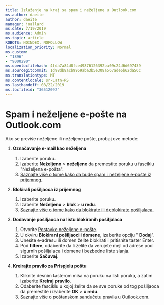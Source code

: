```yaml
---
title: Izlaženje na kraj sa spam i neželjene u Outlook.com
ms.author: daeite
author: daeite
manager: joallard
ms.date: 7/19/2019
ms.audience: Admin
ms.topic: article
ROBOTS: NOINDEX, NOFOLLOW
localization_priority: Normal
ms.custom:
- "1896"
- "9000290"
ms.openlocfilehash: 4fda7a84d8fce49876126392ba09c24d6d697439
ms.sourcegitcommit: 1d98db8acb9959aba3b5e308a567ade6b62da56c
ms.translationtype: MT
ms.contentlocale: sr-Latn-RS
ms.lasthandoff: 08/22/2019
ms.locfileid: "36512092"
---
```

# <a name="spam-and-junk-email-in-outlookcom"></a>Spam i neželjene e-pošte na Outlook.com

Ako se previše neželjene ili neželjene pošte, probaj ove metode:

1. **Označavanje e-mail kao neželjena**
    1. Izaberite poruku.
    1. Izaberite **Neželjeno** > **neželjene** da premestite poruku u fasciklu "Neželjena e-pošta".
    1. [Saznajte više o tome kako da bude spam i neželjene e-pošte iz prijemnog.](https://support.office.com/article/a3ece97b-82f8-4a5e-9ac3-e92fa6427ae4?wt.mc_id=Office_Outlook_com_Alchemy)

1. **Blokirali pošiljaoca iz prijemnog**
    1. Izaberite poruku.
    1. Izaberite **Neželjeno** > **blok** > **u redu**.
    1. [Saznajte više o tome kako da blokirate ili deblokirate pošiljalaca.](https://support.office.com/article/afba1c94-77bb-4f50-8b85-057cf52f4d5e?wt.mc_id=Office_Outlook_com_Alchemy)

1. **Dodavanje pošiljaoca na listu blokiranih pošiljalaca**
    1. Otvorite [Postavke neželjene e-pošte](https://outlook.live.com/mail/options/mail/junkEmail/blockedSendersAndDomainsV2).
    1. U okviru **Blokirani pošiljaoci i domene**, izaberite opciju " **Dodaj**".
    1. Unesite e-adresu ili domen želite blokirati i pritisnite taster Enter.
    1. Pod **filtere**, odaberite da li želite da verujete mejl od adrese pod sigurnih pošiljalaca i domene i bezbedne liste slanja.
    1. Izaberite **Sačuvaj**.

1. **Kreirajte pravilo za Prispjelu poštu**
    1. Kliknite desnim tasterom miša na poruku na listi poruka, a zatim izaberite **Kreiraj pravilo**.
    1. Odaberite fasciklu u kojoj želite da se sve poruke od tog pošiljaoca da premestite i izaberite **OK** > **u redu**.
    1. [Saznajte više o poštanskom sandučetu pravila u Outlook.com.](https://support.office.com/article/4b094371-a5d7-49bd-8b1b-4e4896a7cc5d?wt.mc_id=Office_Outlook_com_Alchemy)